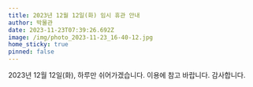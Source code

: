 ```yaml
---
title: 2023년 12월 12일(화) 임시 휴관 안내
author: 박물관
date: 2023-11-23T07:39:26.692Z
image: /img/photo_2023-11-23_16-40-12.jpg
home_sticky: true
pinned: false
---
```

2023년 12월 12일(화), 하루만 쉬어가겠습니다. 이용에 참고 바랍니다. 감사합니다.